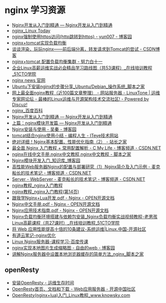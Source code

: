 # nginx 学习资源
   * <A HREF="http://tengine.taobao.org/book/index.html">Nginx开发从入门到精通 — Nginx开发从入门到精通</A>
   * <A HREF="http://www.linuxde.net/tag/nginx">nginx_Linux Today</A>
   * <A HREF="https://www.cnblogs.com/yun007/p/3739182.html">nginx强制使用https访问(http跳转到https) - yun007 - 博客园</A>
   * <A HREF="http://note.youdao.com/share/?id=d52800444d11e5bcfe6be37164df9e66&type=note#/">nginx+tomcat实现负载均衡</A>
   * <A HREF="http://blog.csdn.net/zhangliangzi/article/details/52143358">谈谈渲染，玩玩nginx——前后端分离，转发请求到Tomcat的尝试 - CSDN博客</A>
   * <A HREF="https://my.oschina.net/bgq365/blog/870569">nginx+tomcat 配置负载均衡集群 - 努力白十一</A>
   * <A HREF="http://edu.51cto.com/roadmap/view/id-62.html">企业Linux高薪运维实战必会精品学习路线图（共53课程）_在线培训教程_51CTO学院</A>
   * <A HREF="http://nginx.org/">nginx news 官网</A>
   * <A HREF="http://www.jb51.net/os/Ubuntu/64596.html">Ubuntu下安装nginx的步骤分享_Ubuntu/Debian_操作系统_脚本之家</A>
   * <A HREF="http://bbs.linuxtone.org/thread-25588-1-1.html">网上最全面nginx教程（近100篇文章整理） - 网站服务器 - LinuxTone | 运维专家网论坛 - 最棒的Linux运维与开源架构技术交流社区! - Powered by Discuz!</A>
   * <A HREF="http://baike.baidu.com/link?url=KYAFgO4KILf0KJ6NQ-0zVdLq_m9ek-I_aLo0bNu6DWdZ7KH7-KMEukEQhUOctaFQEVO8jvacN9jMb2YqigWLE_">nginx_百度百科</A>
   * <A HREF="http://tengine.taobao.org/book/">Nginx开发从入门到精通 — Nginx开发从入门到精通</A>
   * <A HREF="http://tengine.taobao.org/book/module_development.html">上篇：nginx模块开发篇 — Nginx开发从入门到精通</A>
   * <A HREF="http://www.cnblogs.com/skynet/p/4146083.html">Nginx安装与使用 - 吴秦 - 博客园</A>
   * <A HREF="http://cxshun.iteye.com/blog/1535188">tomcat结合nginx使用小结 - 编程人生 - ITeye技术网站</A>
   * <A HREF="http://www.chinaz.com/web/2015/0424/401323_2.shtml">绝对详细！Nginx基本配置、性能优化指南（2） - 站长之家</A>
   * <A HREF="http://blog.csdn.net/shootyou/article/details/6093562">最全面 Nginx 入门教程 + 常用配置解析 - C My Life - 博客频道 - CSDN.NET</A>
   * <A HREF="http://shouce.jb51.net/nginx/index.html">nginx在线中文手册,nginx中文教程,nginx中文教程 - 脚本之家</A>
   * <A HREF="http://kb.cnblogs.com/page/98352/">Nginx模块开发入门_知识库_博客园</A>
   * <A HREF="http://blog.csdn.net/poechant/article/details/6729920">高性能Web服务器Nginx的配置与部署研究（1）Nginx简介及入门示例 - 麦克船长的技术笔记 - 博客频道 - CSDN.NET</A>
   * <A HREF="http://blog.csdn.net/Poechant/article/category/1060686">Server - WebServer - 麦克船长的技术笔记 - 博客频道 - CSDN.NET</A>
   * <A HREF="http://www.111cn.net/list-195/">nginx教程_nginx入门教程</A>
   * <A HREF="http://www.111cn.net/list-195-14/">nginx教程_nginx入门教程(第14页)</A>
   * <A HREF="http://www.open-open.com/doc/view/6757d42028c94b93ada5fd27df1caede">跟我学Nginx+Lua开发.pdf - Nginx - OPEN开源文档</A>
   * <A HREF="http://www.open-open.com/doc/view/75ce00c7730d46efb2023899a84bf200">Nginx中文手册.pdf - Nginx - OPEN开源文档</A>
   * <A HREF="http://www.open-open.com/doc/view/bdc854c9bed24a9b84362bf1303f8d3b">Nginx应用技术指南.pdf - Nginx - OPEN开源文档</A>
   * <A HREF="http://edu.51cto.com/lesson/id-24462.html">Nginx负载均衡环境搭建与依赖包安装_Nginx负载均衡实战视频教程-老男孩Linux高薪课程（共27课时）_在线培训教程_51CTO学院</A>
   * <A HREF="https://linux.cn/article-7206-1.html">将 Web 应用性能提高十倍的10条建议-系统运维|Linux.中国-开源社区</A>
   * <A HREF="http://note.youdao.com/share/?id=10e0dc8a2cc8d00b980aaff3b818db89&type=note&simple=true#/">有道云笔记-nginx优化</A>
   * <A HREF="http://www.chuanke.com/v5189664-170578-813291.html">Linux Nginx服务器-课程学习-百度传课</A>
   * <A HREF="http://www.cnblogs.com/freeweb/p/5764493.html">nginx实现本地图片生成缩略图 - 自由的web - 博客园</A>
   * <A HREF="http://www.jb51.net/article/77241.htm">讲解Nginx服务器中设置本地浏览器缓存的简单方法_nginx_脚本之家</A>


## openResty
   * <A HREF="https://www.ttlsa.com/nginx/how-to-install-openresty/">安装OpenResty - 运维生存时间</A>
   * <A HREF="http://www.oschina.net/p/openresty">OpenResty首页、文档和下载 - Web应用服务器 - 开源中国社区</A>
   * <A HREF="http://www.knowsky.com/888190.html">OpenResty(nginx+lua)入门_Linux教程_www.knowsky.com</A>
   